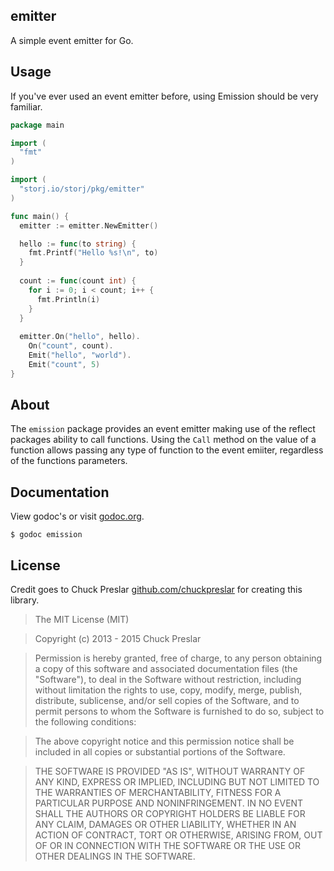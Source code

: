 emitter
--------

A simple event emitter for Go.

## Usage

If you've ever used an event emitter before, using Emission should be very familiar.

```go
package main

import (
  "fmt"
)

import (
  "storj.io/storj/pkg/emitter"
)

func main() {
  emitter := emitter.NewEmitter()

  hello := func(to string) {
    fmt.Printf("Hello %s!\n", to)
  }
  
  count := func(count int) {
    for i := 0; i < count; i++ {
      fmt.Println(i)
    }
  }
  
  emitter.On("hello", hello).
    On("count", count).
    Emit("hello", "world").
    Emit("count", 5)
}

```

## About

The `emission` package provides an event emitter making use of the reflect packages ability to call functions.  Using the `Call` method on the value of a function allows passing any type of function to the event emiiter, regardless of the functions parameters.

## Documentation

View godoc's or visit [godoc.org](http://godoc.org/github.com/chuckpreslar/emission).

    $ godoc emission

## License

Credit goes to Chuck Preslar [github.com/chuckpreslar]() for creating this library. 

> The MIT License (MIT)

> Copyright (c) 2013 - 2015 Chuck Preslar

> Permission is hereby granted, free of charge, to any person obtaining a copy
> of this software and associated documentation files (the "Software"), to deal
> in the Software without restriction, including without limitation the rights
> to use, copy, modify, merge, publish, distribute, sublicense, and/or sell
> copies of the Software, and to permit persons to whom the Software is
> furnished to do so, subject to the following conditions:

> The above copyright notice and this permission notice shall be included in
> all copies or substantial portions of the Software.

> THE SOFTWARE IS PROVIDED "AS IS", WITHOUT WARRANTY OF ANY KIND, EXPRESS OR
> IMPLIED, INCLUDING BUT NOT LIMITED TO THE WARRANTIES OF MERCHANTABILITY,
> FITNESS FOR A PARTICULAR PURPOSE AND NONINFRINGEMENT. IN NO EVENT SHALL THE
> AUTHORS OR COPYRIGHT HOLDERS BE LIABLE FOR ANY CLAIM, DAMAGES OR OTHER
> LIABILITY, WHETHER IN AN ACTION OF CONTRACT, TORT OR OTHERWISE, ARISING FROM,
> OUT OF OR IN CONNECTION WITH THE SOFTWARE OR THE USE OR OTHER DEALINGS IN
> THE SOFTWARE.
